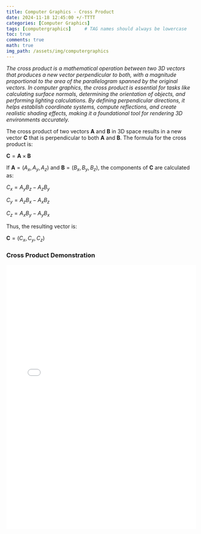 ```yaml
---
title: Computer Graphics - Cross Product
date: 2024-11-18 12:45:00 +/-TTTT
categories: [Computer Graphics]
tags: [computergraphics]     # TAG names should always be lowercase
toc: true
comments: true
math: true
img_path: /assets/img/computergraphics
---
```

_The cross product is a mathematical operation between two 3D vectors that produces a new vector perpendicular to both, with a magnitude proportional to the area of the parallelogram spanned by the original vectors. In computer graphics, the cross product is essential for tasks like calculating surface normals, determining the orientation of objects, and performing lighting calculations. By defining perpendicular directions, it helps establish coordinate systems, compute reflections, and create realistic shading effects, making it a foundational tool for rendering 3D environments accurately._

The cross product of two vectors **A** and **B** in 3D space results in a new vector **C** that is perpendicular to both **A** and **B**. The formula for the cross product is:

$\mathbf{C} = \mathbf{A} \times \mathbf{B}$

If $\mathbf{A} = (A_x, A_y, A_z)$ and $\mathbf{B} = (B_x, B_y, B_z)$, the components of $\mathbf{C}$ are calculated as:

$C_x = A_y B_z - A_z B_y$

$C_y = A_z B_x - A_x B_z$

$C_z = A_x B_y - A_y B_x$

Thus, the resulting vector is:

$\mathbf{C} = (C_x, C_y, C_z)$

### Cross Product Demonstration ###
<div style="text-align: center;">
<iframe src="{{ site.baseurl }}/assets/pages/cg-cross-product.html" width="100%" height="700px" frameborder="0">
    Your browser does not support iframes.
</iframe>
</div>

